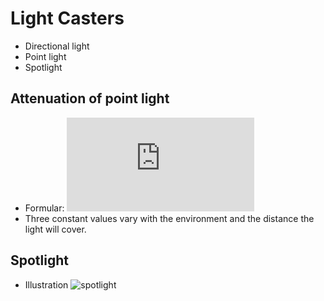 # Light Casters
* Directional light
* Point light
* Spotlight

## Attenuation of point light
* Formular: ![equation](http://latex.codecogs.com/svg.latex?F_%7Batt%7D%20%3D%20%5Cfrac%7B1.0%7D%7BK_c%20%2B%20K_l%20%2A%20d%20%2B%20K_q%20%2A%20d%5E2%7D)
* Three constant values vary with the environment and the distance the light will cover.

## Spotlight
* Illustration
![spotlight](https://learnopengl.com/img/lighting/light_casters_spotlight_angles.png)